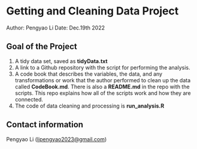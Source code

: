 # Getting and Cleaning Data Project
Author: Pengyao Li
Date: Dec.19th  2022

## Goal of the Project
1. A tidy data set, saved as **tidyData.txt**
2. A link to a Github repository with the script for performing the analysis.
3. A code book that describes the variables, the data, and any transformations or work that the author performed to clean up the data called **CodeBook.md**. There is also a **README.md** in the repo with the scripts. This repo explains how all of the scripts work and how they are connected.
4. The code of data cleaning and processing is **run_analysis.R**

## Contact information
Pengyao Li (lipengyao2023@gmail.com)
